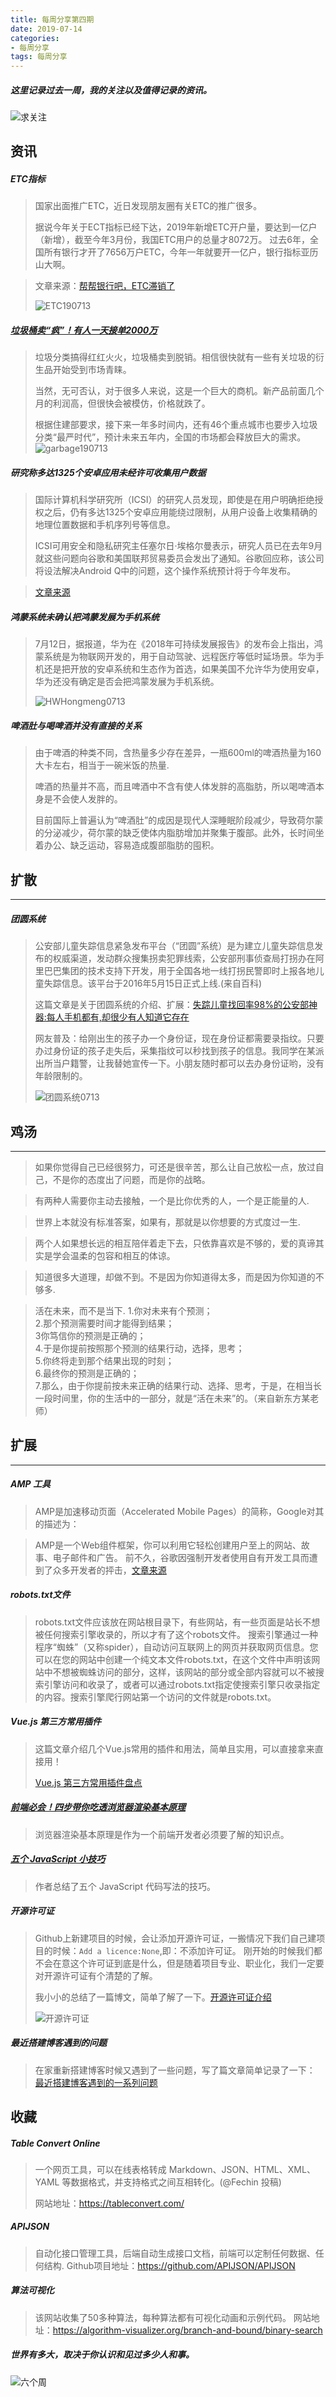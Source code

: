```yaml
---
title: 每周分享第四期
date: 2019-07-14
categories:
- 每周分享
tags: 每周分享
---
```

#####  这里记录过去一周，我的关注以及值得记录的资讯。 
 ![求关注](http://img.liugezhou.online/qiuguanzhu.jpg)
## 资讯
##### ETC指标
> 国家出面推广ETC，近日发现朋友圈有关ETC的推广很多。
> 
> 据说今年关于ECT指标已经下达，2019年新增ETC开户量，要达到一亿户（新增），截至今年3月份，我国ETC用户的总量才8072万。
> 过去6年，全国所有银行才开了7656万户ETC，今年一年就要开一亿户，银行指标亚历山大啊。
> <!-- more -->

> 文章来源：[帮帮银行吧，ETC滞销了](https://mp.weixin.qq.com/s/__Cdn17lSOIqO30rciYuOg)
> 
> ![ETC190713](http://img.liugezhou.online/ETC190713.jpg)

##### [垃圾桶卖“疯”！有人一天接单2000万](https://mp.weixin.qq.com/s/nDXSsBx4p4LDCf721gu3pQ)
> 垃圾分类搞得红红火火，垃圾桶卖到脱销。相信很快就有一些有关垃圾的衍生品开始受到市场青睐。
> 
> 当然，无可否认，对于很多人来说，这是一个巨大的商机。新产品前面几个月的利润高，但很快会被模仿，价格就跌了。
> 
> 根据住建部要求，接下来一年多时间内，还有46个重点城市也要步入垃圾分类“最严时代”，预计未来五年内，全国的市场都会释放巨大的需求。
> ![garbage190713](http://img.liugezhou.online/garbage190713.png)


##### 研究称多达1325个安卓应用未经许可收集用户数据
> 国际计算机科学研究所（ICSI）的研究人员发现，即使是在用户明确拒绝授权之后，仍有多达1325个安卓应用能绕过限制，从用户设备上收集精确的地理位置数据和手机序列号等信息。  
> 
> ICSI可用安全和隐私研究主任塞尔日·埃格尔曼表示，研究人员已在去年9月就这些问题向谷歌和美国联邦贸易委员会发出了通知。谷歌回应称，该公司将设法解决Android Q中的问题，这个操作系统预计将于今年发布。

> [文章来源](https://mp.weixin.qq.com/s/AZ92Q8JVu-hRomIjIav94Q)
> 
##### 鸿蒙系统未确认把鸿蒙发展为手机系统
> 7月12日，据报道，华为在《2018年可持续发展报告》的发布会上指出，鸿蒙系统是为物联网开发的，用于自动驾驶、远程医疗等低时延场景。华为手机还是把开放的安卓系统和生态作为首选，如果美国不允许华为使用安卓，华为还没有确定是否会把鸿蒙发展为手机系统。
> 
> ![HWHongmeng0713](http://img.liugezhou.online/HWHongmeng.jpg)

##### 啤酒肚与喝啤酒并没有直接的关系
> 由于啤酒的种类不同，含热量多少存在差异，一瓶600ml的啤酒热量为160大卡左右，相当于一碗米饭的热量.
> 
> 啤酒的热量并不高，而且啤酒中不含有使人体发胖的高脂肪，所以喝啤酒本身是不会使人发胖的。
> 
> 目前国际上普遍认为“啤酒肚”的成因是现代人深睡眠阶段减少，导致荷尔蒙的分泌减少，荷尔蒙的缺乏使体内脂肪增加并聚集于腹部。此外，长时间坐着办公、缺乏运动，容易造成腹部脂肪的囤积。
## 扩散
---
##### 团圆系统
> 公安部儿童失踪信息紧急发布平台（“团圆”系统）是为建立儿童失踪信息发布的权威渠道，发动群众搜集拐卖犯罪线索，公安部刑事侦查局打拐办在阿里巴巴集团的技术支持下开发，用于全国各地一线打拐民警即时上报各地儿童失踪信息。该平台于2016年5月15日正式上线.(来自百科)
> 
> 这篇文章是关于团圆系统的介绍、扩展：[失踪儿童找回率98%的公安部神器:每人手机都有,却很少有人知道它存在](https://mp.weixin.qq.com/s/kvUY27-0fdkGTFN1j4FSIw)
> 
> 网友普及：给刚出生的孩子办一个身份证，现在身份证都需要录指纹。只要办过身份证的孩子走失后，采集指纹可以秒找到孩子的信息。我同学在某派出所当户籍警，让我替她宣传一下。小朋友随时都可以去办身份证哟，没有年龄限制的。
> 
> ![团圆系统0713](http://img.liugezhou.online/tuanyuan090713.jpg)
> 
## 鸡汤
---
> 如果你觉得自己已经很努力，可还是很辛苦，那么让自己放松一点，放过自己，不是你的态度出了问题，而是你的战略。

> 有两种人需要你主动去接触，一个是比你优秀的人，一个是正能量的人.

> 世界上本就没有标准答案，如果有，那就是以你想要的方式度过一生.

> 两个人如果想长远的相互陪伴着走下去，只依靠喜欢是不够的，爱的真谛其实是学会温柔的包容和相互的体谅。

>知道很多大道理，却做不到。不是因为你知道得太多，而是因为你知道的不够多.

> 活在未来，而不是当下.
> 1.你对未来有个预测；  
> 2.那个预测需要时间才能得到结果；  
> 3你笃信你的预测是正确的；  
> 4.于是你提前按照那个预测的结果行动，选择，思考；  
> 5.你终将走到那个结果出现的时刻；  
> 6.最终你的预测是正确的；  
> 7.那么，由于你提前按未来正确的结果行动、选择、思考，于是，在相当长一段时间里，你的生活中的一部分，就是“活在未来”的。（来自新东方某老师）

## 扩展
---
##### AMP 工具
> AMP是加速移动页面（Accelerated Mobile Pages）的简称，Google对其的描述为：

> AMP是一个Web组件框架，你可以利用它轻松创建用户至上的网站、故事、电子邮件和广告。
> 前不久，谷歌因强制开发者使用自有开发工具而遭到了众多开发者的抨击，[文章来源](https://mp.weixin.qq.com/s/zn88mFg8P1wiPFPoPQTsBA)

##### robots.txt文件
> robots.txt文件应该放在网站根目录下，有些网站，有一些页面是站长不想被任何搜索引擎收录的，所以才有了这个robots文件。
> 搜索引擎通过一种程序“蜘蛛”（又称spider），自动访问互联网上的网页并获取网页信息。您可以在您的网站中创建一个纯文本文件robots.txt，在这个文件中声明该网站中不想被蜘蛛访问的部分，这样，该网站的部分或全部内容就可以不被搜索引擎访问和收录了，或者可以通过robots.txt指定使搜索引擎只收录指定的内容。搜索引擎爬行网站第一个访问的文件就是robots.txt。

##### Vue.js 第三方常用插件
> 这篇文章介绍几个Vue.js常用的插件和用法，简单且实用，可以直接拿来直接用！ 
> 
> [Vue.js 第三方常用插件盘点](https://mp.weixin.qq.com/s/47F9VnexISswo2Ne9cc_5g)

##### [前端必会！四步带你吃透浏览器渲染基本原理](https://mp.weixin.qq.com/s/PNJ7xCTh15vtdFHWlDk5gw)
> 浏览器渲染基本原理是作为一个前端开发者必须要了解的知识点。


##### [五个 JavaScript 小技巧](https://www.johnstewart.dev/five-programming-patterns-i-like/)
> 作者总结了五个 JavaScript 代码写法的技巧。

#####  开源许可证
>  Github上新建项目的时候，会让添加开源许可证，一搬情况下我们自己建项目的时候：`Add a licence:None`,即：不添加许可证。
> 刚开始的时候我们都不会在意这个许可证到底是什么，但是随着项目专业、职业化，我们一定要对开源许可证有个清楚的了解。
> 
> 我小小的总结了一篇博文，简单了解了一下。[开源许可证介绍](https://www.liugezhou.online/2019/07/11/Open%20Source%20License/)
> 
> ![开源许可证](http://img.liugezhou.online/licence.jpg)

##### 最近搭建博客遇到的问题
> 在家重新搭建博客时候又遇到了一些问题，写了篇文章简单记录了一下：  
> [最近搭建博客遇到的一系列问题](https://www.liugezhou.online/2019/07/11/%E6%88%91%E7%9A%84%E5%8D%9A%E5%AE%A2%E5%9B%BE%E7%89%87%E6%9D%A5%E8%87%AA%E4%B8%83%E7%89%9B%E4%BA%91%E5%AD%98%E5%82%A8/)

## 收藏
##### Table Convert Online
> 一个网页工具，可以在线表格转成 Markdown、JSON、HTML、XML、YAML 等数据格式，并支持格式之间互相转化。(@Fechin 投稿)
> 
> 网站地址：https://tableconvert.com/

##### APIJSON
> 自动化接口管理工具，后端自动生成接口文档，前端可以定制任何数据、任何结构.
> Github项目地址：https://github.com/APIJSON/APIJSON

##### 算法可视化
> 该网站收集了50多种算法，每种算法都有可视化动画和示例代码。
> 网站地址：https://algorithm-visualizer.org/branch-and-bound/binary-search




##### 世界有多大，取决于你认识和见过多少人和事。
![六个周](http://img.liugezhou.online/weChatPublicSearch.png)

